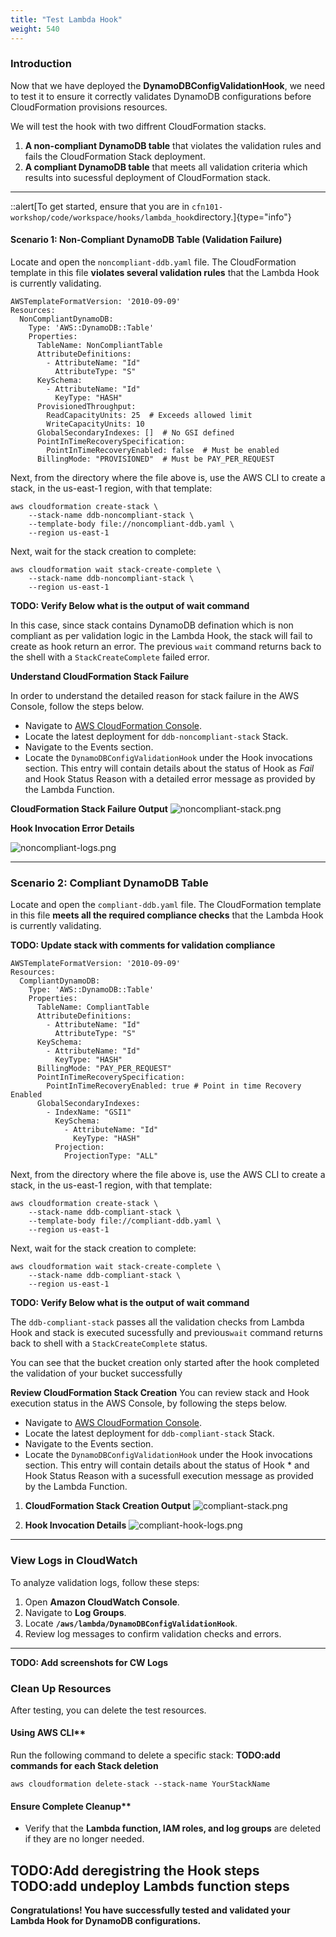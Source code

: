 ```yaml
---
title: "Test Lambda Hook"
weight: 540
---
```

### **Introduction**

Now that we have deployed the **DynamoDBConfigValidationHook**, we need to test it to ensure it correctly validates DynamoDB configurations before CloudFormation provisions resources.

We will test the hook with two diffrent CloudFormation stacks.

1. **A non-compliant DynamoDB table** that violates the validation rules and fails the CloudFormation Stack deployment.
2. **A compliant DynamoDB table** that meets all validation criteria which results into sucessful deployment of CloudFormation stack.
---
::alert[To get started, ensure that you are in `cfn101-workshop/code/workspace/hooks/lambda_hook`directory.]{type="info"}

#### **Scenario 1: Non-Compliant DynamoDB Table (Validation Failure)**
Locate and open the `noncompliant-ddb.yaml` file.
The CloudFormation template in this file **violates several validation rules** that the Lambda Hook is currently validating.

```
AWSTemplateFormatVersion: '2010-09-09'
Resources:
  NonCompliantDynamoDB:
    Type: 'AWS::DynamoDB::Table'
    Properties:
      TableName: NonCompliantTable
      AttributeDefinitions:
        - AttributeName: "Id"
          AttributeType: "S"
      KeySchema:
        - AttributeName: "Id"
          KeyType: "HASH"
      ProvisionedThroughput:
        ReadCapacityUnits: 25  # Exceeds allowed limit
        WriteCapacityUnits: 10
      GlobalSecondaryIndexes: []  # No GSI defined
      PointInTimeRecoverySpecification:
        PointInTimeRecoveryEnabled: false  # Must be enabled
      BillingMode: "PROVISIONED"  # Must be PAY_PER_REQUEST
```

Next, from the directory where the file above is, use the AWS CLI to create a stack, in the us-east-1 region, with that template:
```
aws cloudformation create-stack \
    --stack-name ddb-noncompliant-stack \
    --template-body file://noncompliant-ddb.yaml \
    --region us-east-1
```
Next, wait for the stack creation to complete:
```
aws cloudformation wait stack-create-complete \
    --stack-name ddb-noncompliant-stack \
    --region us-east-1
```
**TODO: Verify Below what is the output of wait command**

In this case, since stack contains DynamoDB defination which is non compliant as per validation logic in the Lambda Hook, the stack will fail to create as hook return an error. The previous `wait` command returns back to the shell with a `StackCreateComplete` failed error.

**Understand CloudFormation Stack Failure**

In order to understand the detailed reason for stack failure in the AWS Console, follow the steps below.
   - Navigate to [AWS CloudFormation Console](https://console.aws.amazon.com/cloudformation).
   - Locate the latest deployment for `ddb-noncompliant-stack` Stack.
   - Navigate to the Events section.
   - Locate the `DynamoDBConfigValidationHook` under the Hook invocations section. This entry will contain details about the status of Hook as *Fail* and Hook Status Reason with a detailed error message as provided by the Lambda Function.

  **CloudFormation Stack Failure Output**
   ![noncompliant-stack.png](/static/advanced/hook/hook-test-noncompliant-stack.png "Non-Compliant Stack Creation Failure")

  **Hook Invocation Error Details**

   ![noncompliant-logs.png](/static/advanced/hook/hook-test-noncompliant-stack-log.png "CloudFormation Hook Validation Failure Logs")

---

### **Scenario 2: Compliant DynamoDB Table**
Locate and open the `compliant-ddb.yaml` file.
The CloudFormation template in this file **meets all the required compliance checks** that the Lambda Hook is currently validating.

**TODO: Update stack with comments for validation compliance**

```
AWSTemplateFormatVersion: '2010-09-09'
Resources:
  CompliantDynamoDB:
    Type: 'AWS::DynamoDB::Table'
    Properties:
      TableName: CompliantTable
      AttributeDefinitions:
        - AttributeName: "Id"
          AttributeType: "S"
      KeySchema:
        - AttributeName: "Id"
          KeyType: "HASH"
      BillingMode: "PAY_PER_REQUEST"
      PointInTimeRecoverySpecification:
        PointInTimeRecoveryEnabled: true # Point in time Recovery Enabled
      GlobalSecondaryIndexes:
        - IndexName: "GSI1"
          KeySchema:
            - AttributeName: "Id"
              KeyType: "HASH"
          Projection:
            ProjectionType: "ALL"
```
Next, from the directory where the file above is, use the AWS CLI to create a stack, in the us-east-1 region, with that template:
```
aws cloudformation create-stack \
    --stack-name ddb-compliant-stack \
    --template-body file://compliant-ddb.yaml \
    --region us-east-1
```
Next, wait for the stack creation to complete:
```
aws cloudformation wait stack-create-complete \
    --stack-name ddb-compliant-stack \
    --region us-east-1
```
**TODO: Verify Below what is the output of wait command**

The `ddb-compliant-stack` passes all the validation checks from Lambda Hook and stack is executed sucessfully and previous`wait` command returns back to shell with a `StackCreateComplete` status.

You can see that the bucket creation only started after the hook completed the validation of your bucket successfully

**Review CloudFormation Stack Creation**
You can review stack and Hook execution status in the AWS Console, by following the steps below.
   - Navigate to [AWS CloudFormation Console](https://console.aws.amazon.com/cloudformation).
   - Locate the latest deployment for `ddb-compliant-stack` Stack.
   - Navigate to the Events section.
   - Locate the `DynamoDBConfigValidationHook` under the Hook invocations section. This entry will contain details about the status of Hook * and Hook Status Reason with a sucessfull execution message as provided by the Lambda Function.


1. **CloudFormation Stack Creation Output**
   ![compliant-stack.png](/static/advanced/hook/hook-test-compliant-stack.png "Compliant Stack Creation")

2. **Hook Invocation Details**
   ![compliant-hook-logs.png](/static/advanced/hook/hook-test-compliant-stack-log.png "Compliant Hook Logs")

---

### View Logs in CloudWatch

To analyze validation logs, follow these steps:

1. Open **Amazon CloudWatch Console**.
2. Navigate to **Log Groups**.
3. Locate **`/aws/lambda/DynamoDBConfigValidationHook`**.
4. Review log messages to confirm validation checks and errors.
---
**TODO: Add screenshots for CW Logs**

### Clean Up Resources

After testing, you can delete the test resources.

#### Using AWS CLI**

Run the following command to delete a specific stack:
**TODO:add commands for each Stack deletion**
```
aws cloudformation delete-stack --stack-name YourStackName
```
#### Ensure Complete Cleanup**

- Verify that the **Lambda function, IAM roles, and log groups** are deleted if they are no longer needed.

**TODO:Add deregistring the Hook steps**
**TODO:add undeploy Lambds function steps**
---

**Congratulations! You have successfully tested and validated your Lambda Hook for DynamoDB configurations.**
